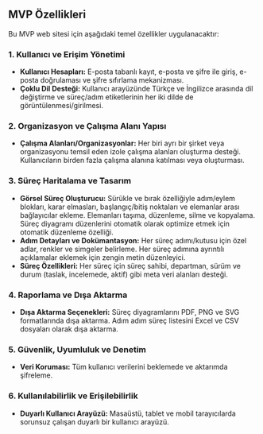 ## MVP Özellikleri

Bu MVP web sitesi için aşağıdaki temel özellikler uygulanacaktır:

### 1. Kullanıcı ve Erişim Yönetimi
*   **Kullanıcı Hesapları:** E-posta tabanlı kayıt, e-posta ve şifre ile giriş, e-posta doğrulaması ve şifre sıfırlama mekanizması.
*   **Çoklu Dil Desteği:** Kullanıcı arayüzünde Türkçe ve İngilizce arasında dil değiştirme ve süreç/adım etiketlerinin her iki dilde de görüntülenmesi/girilmesi.

### 2. Organizasyon ve Çalışma Alanı Yapısı
*   **Çalışma Alanları/Organizasyonlar:** Her biri ayrı bir şirket veya organizasyonu temsil eden izole çalışma alanları oluşturma desteği. Kullanıcıların birden fazla çalışma alanına katılması veya oluşturması.

### 3. Süreç Haritalama ve Tasarım
*   **Görsel Süreç Oluşturucu:** Sürükle ve bırak özelliğiyle adım/eylem blokları, karar elmasları, başlangıç/bitiş noktaları ve elemanlar arası bağlayıcılar ekleme. Elemanları taşıma, düzenleme, silme ve kopyalama. Süreç diyagramı düzenlerini otomatik olarak optimize etmek için otomatik düzenleme özelliği.
*   **Adım Detayları ve Dokümantasyon:** Her süreç adımı/kutusu için özel adlar, renkler ve simgeler belirleme. Her süreç adımına ayrıntılı açıklamalar eklemek için zengin metin düzenleyici.
*   **Süreç Özellikleri:** Her süreç için süreç sahibi, departman, sürüm ve durum (taslak, incelemede, aktif) gibi meta veri alanları desteği.

### 4. Raporlama ve Dışa Aktarma
*   **Dışa Aktarma Seçenekleri:** Süreç diyagramlarını PDF, PNG ve SVG formatlarında dışa aktarma. Adım adım süreç listesini Excel ve CSV dosyaları olarak dışa aktarma.

### 5. Güvenlik, Uyumluluk ve Denetim
*   **Veri Koruması:** Tüm kullanıcı verilerini beklemede ve aktarımda şifreleme.

### 6. Kullanılabilirlik ve Erişilebilirlik
*   **Duyarlı Kullanıcı Arayüzü:** Masaüstü, tablet ve mobil tarayıcılarda sorunsuz çalışan duyarlı bir kullanıcı arayüzü.



